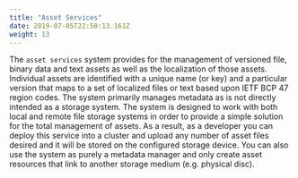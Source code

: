 ```yaml
---
title: "Asset Services"
date: 2019-07-05T22:50:13.161Z
weight: 13
---
```


The `asset services` system provides for the management of versioned file, binary data and text assets as well as the localization of those assets. Individual assets are identified with a unique name (or key) and a particular version that maps to a set of localized files or text based upon IETF BCP 47 region codes. The system primarily manages metadata as is not directly intended as a storage system. The system is designed to work with both local and remote file storage systems in order to provide a simple solution for the total management of assets. As a result, as a developer you can deploy this service into a cluster and upload any number of asset files desired and it will be stored on the configured storage device. You can also use the system as purely a metadata manager and only create asset resources that link to another storage medium (e.g. physical disc).
